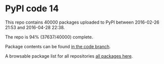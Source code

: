 # PyPI code 14

This repo contains 40000 packages uploaded to PyPI between 
2016-02-26 21:53 and 2016-04-28 22:38.

The repo is 94% (37637/40000) complete.

Package contents can be found [in the code branch](https://github.com/pypi-data/pypi-mirror-14/tree/code/packages).

A browsable package list for all repositories [all packages here](https://pypi-data.github.io/website/repositories/pypi-mirror-14).


